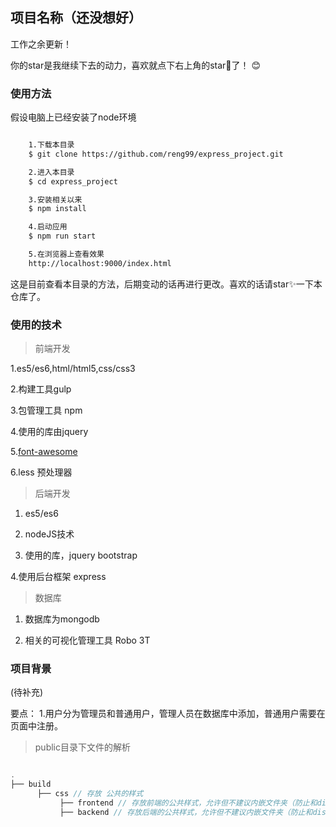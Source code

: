 ## 项目名称（还没想好）

工作之余更新！

你的star是我继续下去的动力，喜欢就点下右上角的star🌟了！ :blush:

### 使用方法

假设电脑上已经安装了node环境

```bash

    1.下载本目录
    $ git clone https://github.com/reng99/express_project.git

    2.进入本目录
    $ cd express_project

    3.安装相关以来
    $ npm install

    4.启动应用
    $ npm run start

    5.在浏览器上查看效果
    http://localhost:9000/index.html


```

这是目前查看本目录的方法，后期变动的话再进行更改。喜欢的话请star✨一下本仓库了。

### 使用的技术

> 前端开发

1.es5/es6,html/html5,css/css3

2.构建工具gulp

3.包管理工具  npm

4.使用的库由jquery

5.[font-awesome](http://fontawesome.dashgame.com/)

6.less 预处理器

> 后端开发

1. es5/es6

2. nodeJS技术

3. 使用的库，jquery bootstrap

4.使用后台框架 express

> 数据库

1. 数据库为mongodb

2. 相关的可视化管理工具 Robo 3T


### 项目背景

(待补充)

要点：
1.用户分为管理员和普通用户，管理人员在数据库中添加，普通用户需要在页面中注册。

> public目录下文件的解析

```javascript

.
├── build 
      ├── css // 存放 公共的样式
           ├── frontend // 存放前端的公共样式，允许但不建议内嵌文件夹（防止和dist内文件冲突）
           ├── backend // 存放后端的公共样式，允许但不建议内嵌文件夹（防止和dist内文件冲突）
```

